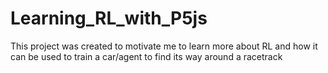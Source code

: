 # Learning_RL_with_P5js
 This project was created to motivate me to learn more about RL and how it can be used to train a car/agent to find its way around a racetrack 

